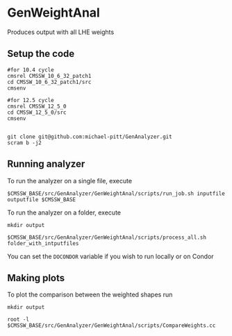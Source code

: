 # GenWeightAnal
Produces output with all LHE weights

## Setup the code

```
#for 10.4 cycle
cmsrel CMSSW_10_6_32_patch1
cd CMSSW_10_6_32_patch1/src
cmsenv

#for 12.5 cycle
cmsrel CMSSW_12_5_0
cd CMSSW_12_5_0/src
cmsenv


git clone git@github.com:michael-pitt/GenAnalyzer.git
scram b -j2
```


## Running analyzer

To run the analyzer on a single file, execute
```
$CMSSW_BASE/src/GenAnalyzer/GenWeightAnal/scripts/run_job.sh inputfile outputfile $CMSSW_BASE
```

To run the analyzer on a folder, execute
```
mkdir output

$CMSSW_BASE/src/GenAnalyzer/GenWeightAnal/scripts/process_all.sh folder_with_intputfiles
```

You can set the `DOCONDOR` variable if you wish to run locally or on Condor

## Making plots

To plot the comparison between the weighted shapes run
```
mkdir output

root -l $CMSSW_BASE/src/GenAnalyzer/GenWeightAnal/scripts/CompareWeights.cc
```